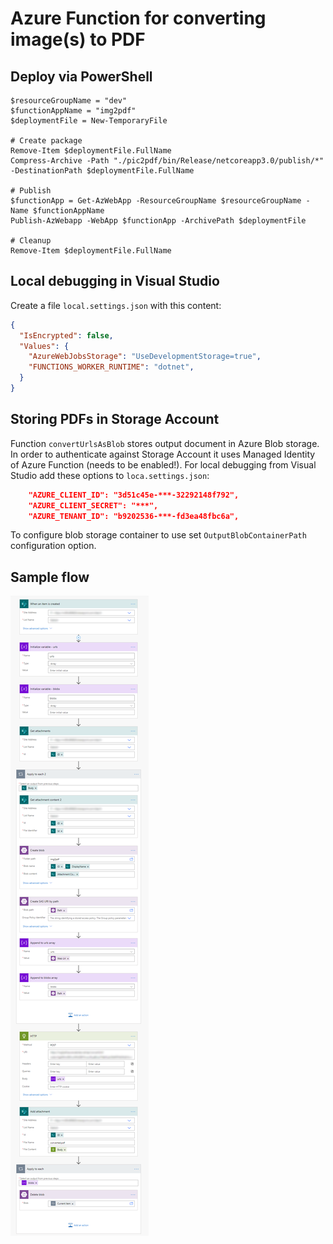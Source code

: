 # Azure Function for converting image(s) to PDF


## Deploy via PowerShell

```
$resourceGroupName = "dev"
$functionAppName = "img2pdf"
$deploymentFile = New-TemporaryFile

# Create package
Remove-Item $deploymentFile.FullName
Compress-Archive -Path "./pic2pdf/bin/Release/netcoreapp3.0/publish/*" -DestinationPath $deploymentFile.FullName

# Publish
$functionApp = Get-AzWebApp -ResourceGroupName $resourceGroupName -Name $functionAppName
Publish-AzWebapp -WebApp $functionApp -ArchivePath $deploymentFile

# Cleanup
Remove-Item $deploymentFile.FullName
```

## Local debugging in Visual Studio
Create a file `local.settings.json` with this content:
```json
{
  "IsEncrypted": false,
  "Values": {
    "AzureWebJobsStorage": "UseDevelopmentStorage=true",
    "FUNCTIONS_WORKER_RUNTIME": "dotnet",
  }
}

```

## Storing PDFs in Storage Account
Function `convertUrlsAsBlob` stores output document in Azure Blob storage. In order to authenticate against Storage Account it uses Managed Identity of Azure Function (needs to be enabled!). For local debugging from Visual Studio add these options to `loca.settings.json`:
```json
    "AZURE_CLIENT_ID": "3d51c45e-***-32292148f792",
    "AZURE_CLIENT_SECRET": "***",
    "AZURE_TENANT_ID": "b9202536-***-fd3ea48fbc6a",
```

To configure blob storage container to use set `OutputBlobContainerPath` configuration option.

## Sample flow

![Flow](doc/flow.png "Flow")
